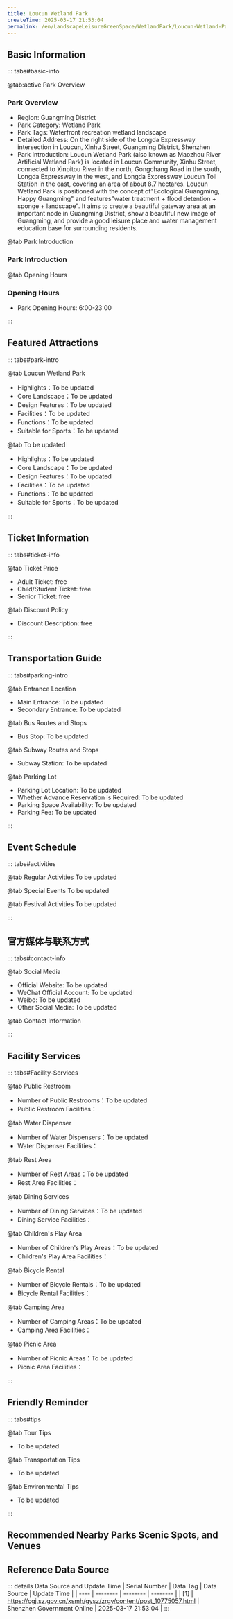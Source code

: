 ```yaml
---
title: Loucun Wetland Park
createTime: 2025-03-17 21:53:04
permalink: /en/LandscapeLeisureGreenSpace/WetlandPark/Loucun-Wetland-Park/
---
```



<script setup>
import ImageSwiper from '/.vuepress/theme/components/ImageSwiper.vue'
// 轮播图数据
const swiperItems = [
    {
                link: 'https://cgj.sz.gov.cn/img/4/4005/4005884/10775057.png',
                title: 'Loucun Wetland Park',
                description: '',
                author: 'Shenzhen Government Online',
                date: '2025/03/17'
                },
  {
                link: 'https://cgj.sz.gov.cn/img/4/4005/4005884/10775057.png',
                title: 'Loucun Wetland Park',
                description: '',
                author: 'Shenzhen Government Online',
                date: '2025/03/17'
                }
]
// 配置项
const swiperConfig = {
  height: 500,
  showInfo: true
}
</script>
<!-- 轮播图组件 -->
<ImageSwiper :items="swiperItems" :config="swiperConfig" />



## Basic Information

::: tabs#basic-info

@tab:active Park Overview
### Park Overview
- Region: Guangming District
- Park Category: Wetland Park
- Park Tags: Waterfront recreation wetland landscape
- Detailed Address: On the right side of the Longda Expressway intersection in Loucun, Xinhu Street, Guangming District, Shenzhen
- Park Introduction: Loucun Wetland Park (also known as Maozhou River Artificial Wetland Park) is located in Loucun Community, Xinhu Street, connected to Xinpitou River in the north, Gongchang Road in the south, Longda Expressway in the west, and Longda Expressway Loucun Toll Station in the east, covering an area of about 8.7 hectares. Loucun Wetland Park is positioned with the concept of"Ecological Guangming, Happy Guangming" and features"water treatment + flood detention + sponge + landscape". It aims to create a beautiful gateway area at an important node in Guangming District, show a beautiful new image of Guangming, and provide a good leisure place and water management education base for surrounding residents.

@tab Park Introduction
### Park Introduction
@tab Opening Hours
### Opening Hours
- Park Opening Hours: 6:00-23:00

:::

## Featured Attractions

::: tabs#park-intro

@tab Loucun Wetland Park
<ImageCard
image="https://cgj.sz.gov.cn/images/index20230710_1.png"
    title="Loucun Wetland Park"
    description="There are a total of 7 garden landscape nodes, namely Water Welcoming Square, Spring Square, Joyful Square, Water Ripples, Water Corridor, Water Rest Garden and Shoreline Journey; there are 55 plant species, including 3 aquatic plants and 52 trees, shrubs and ground cover plants; the aquatic plants include canna, lily, and pickerel grass; the trees, shrubs and ground cover plants include poinciana, frangipani, bicolor iris, white beauty foxtail grass, verbena, Manila grass, etc."
    date=""
    author="Shenzhen Government Online"
/>


- Highlights：To be updated
- Core Landscape：To be updated
- Design Features：To be updated
- Facilities：To be updated
- Functions：To be updated
- Suitable for Sports：To be updated

@tab To be updated
<ImageCard
image="https://cgj.sz.gov.cn/images/index20230710_1.png"
    title="Loucun Wetland Park"
    description="There are a total of 7 garden landscape nodes, namely Water Welcoming Square, Spring Square, Joyful Square, Water Ripples, Water Corridor, Water Rest Garden and Shoreline Journey; there are 55 plant species, including 3 aquatic plants and 52 trees, shrubs and ground cover plants; the aquatic plants include canna, lily, and pickerel grass; the trees, shrubs and ground cover plants include poinciana, frangipani, bicolor iris, white beauty foxtail grass, verbena, Manila grass, etc."
    date=""
    author="Shenzhen Government Online"
/>


- Highlights：To be updated
- Core Landscape：To be updated
- Design Features：To be updated
- Facilities：To be updated
- Functions：To be updated
- Suitable for Sports：To be updated

:::

## Ticket Information

::: tabs#ticket-info

@tab Ticket Price
- Adult Ticket: free
- Child/Student Ticket: free
- Senior Ticket: free

@tab Discount Policy
- Discount Description: free

:::

## Transportation Guide

::: tabs#parking-intro

@tab Entrance Location
- Main Entrance: To be updated
- Secondary Entrance: To be updated

@tab Bus Routes and Stops
- Bus Stop: To be updated

@tab Subway Routes and Stops
- Subway Station: To be updated

@tab Parking Lot
- Parking Lot Location: To be updated
- Whether Advance Reservation is Required: To be updated
- Parking Space Availability: To be updated
- Parking Fee: To be updated

:::

## Event Schedule

::: tabs#activities

@tab Regular Activities
To be updated

@tab Special Events
To be updated

@tab Festival Activities
To be updated

:::

## 官方媒体与联系方式

::: tabs#contact-info

@tab Social Media
- Official Website: To be updated
- WeChat Official Account: To be updated
- Weibo: To be updated
- Other Social Media: To be updated

@tab Contact Information

:::

## Facility Services

::: tabs#Facility-Services

@tab Public Restroom
- Number of Public Restrooms：To be updated
- Public Restroom Facilities：

@tab Water Dispenser
- Number of Water Dispensers：To be updated
- Water Dispenser Facilities：

@tab Rest Area
- Number of Rest Areas：To be updated
- Rest Area Facilities：

@tab Dining Services
- Number of Dining Services：To be updated
- Dining Service Facilities：

@tab Children's Play Area
- Number of Children's Play Areas：To be updated
- Children's Play Area Facilities：

@tab Bicycle Rental
- Number of Bicycle Rentals：To be updated
- Bicycle Rental Facilities：

@tab Camping Area
- Number of Camping Areas：To be updated
- Camping Area Facilities：

@tab Picnic Area
- Number of Picnic Areas：To be updated
- Picnic Area Facilities：

:::

## Friendly Reminder

::: tabs#tips

@tab Tour Tips
- To be updated

@tab Transportation Tips
- To be updated

@tab Environmental Tips
- To be updated

:::

## Recommended Nearby Parks Scenic Spots, and Venues

<CardGrid>
  <ImageCard
        image="https://cgj.sz.gov.cn/img/4/4006/4006108/10775583.png"
        title="Xinpitou South Wetland Park"
        description="Xinpitu South Wetland Park is located in the southeast of the intersection of Xi"
        href="/en/LandscapeLeisureGreenSpace/WetlandPark/Xinpitou South Wetland Park"
        author="Shenzhen Government Online"
        date="2025/01/02"
      />
      <ImageCard
        image="https://cgj.sz.gov.cn/img/4/4006/4006108/10775583.png"
        title="Xinpitou South Wetland Park"
        description="Xinpitu South Wetland Park is located in the southeast of the intersection of Xi"
        href="/en/LandscapeLeisureGreenSpace/WetlandPark/Xinpitou South Wetland Park"
        author="Shenzhen Government Online"
        date="2025/01/02"
      />
    </CardGrid>


## Reference Data Source

::: details Data Source and Update Time
| Serial Number | Data Tag | Data Source | Update Time |
| ---- | -------- | -------- | -------- |
| [1] | https://cgj.sz.gov.cn/xsmh/gysz/zrgy/content/post_10775057.html | Shenzhen Government Online | 2025-03-17 21:53:04 |
:::


